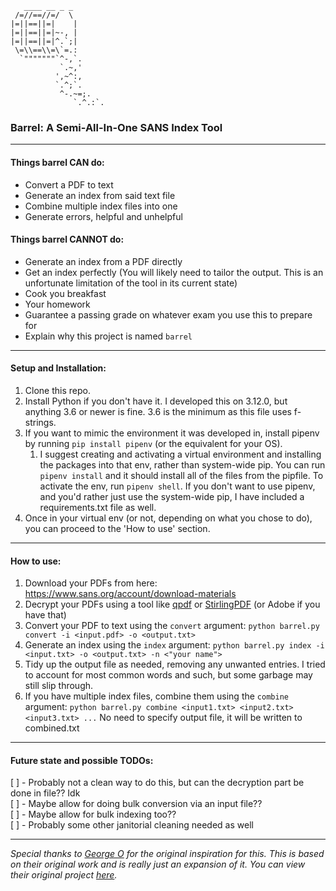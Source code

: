 ```
   ____ __ _ _
 /=//==//=/  \
|=||==||=|    |
|=||==||=|~-, |
|=||==||=|^.`;|
 \=\\==\\=\`=.:
  `"""""""`^-,`.
           `.~,'
          ',~^:,
          `.^;`.
           ^-.~=;.
              `.^.:`.
```

### Barrel: A Semi-All-In-One SANS Index Tool  
---

#### Things barrel CAN do: 
- Convert a PDF to text
- Generate an index from said text file
- Combine multiple index files into one  
- Generate errors, helpful and unhelpful

#### Things barrel CANNOT do:
- Generate an index from a PDF directly
- Get an index perfectly (You will likely need to tailor the output. This is an unfortunate limitation of the tool in its current state)
- Cook you breakfast
- Your homework  
- Guarantee a passing grade on whatever exam you use this to prepare for  
- Explain why this project is named `barrel`  
---

#### Setup and Installation:  
1. Clone this repo.
2. Install Python if you don't have it. I developed this on 3.12.0, but anything 3.6 or newer is fine. 3.6 is the minimum as this file uses f-strings.  
3. If you want to mimic the environment it was developed in, install pipenv by running `pip install pipenv` (or the equivalent for your OS).  
   1. I suggest creating and activating a virtual environment and installing the packages into that env, rather than system-wide pip. You can run `pipenv install` and it should install all of the files from the pipfile. To activate the env, run `pipenv shell`. If you don't want to use pipenv, and you'd rather just use the system-wide pip, I have included a requirements.txt file as well.
4. Once in your virtual env (or not, depending on what you chose to do), you can proceed to the 'How to use' section.
---

#### How to use:
1. Download your PDFs from here: https://www.sans.org/account/download-materials
2. Decrypt your PDFs using a tool like [qpdf](https://github.com/qpdf/qpdf) or [StirlingPDF](https://www.stirlingpdf.com/) (or Adobe if you have that)
3. Convert your PDF to text using the `convert` argument: `python barrel.py convert -i <input.pdf> -o <output.txt>`
4. Generate an index using the `index` argument: `python barrel.py index -i <input.txt> -o <output.txt> -n <"your name">`
5. Tidy up the output file as needed, removing any unwanted entries. I tried to account for most common words and such, but some garbage may still slip through.
6. If you have multiple index files, combine them using the `combine` argument: `python barrel.py combine <input1.txt> <input2.txt> <input3.txt> ...` No need to specify output file, it will be written to combined.txt  

---

#### Future state and possible TODOs:  
[ ] - Probably not a clean way to do this, but can the decryption part be done in file?? Idk  
[ ] - Maybe allow for doing bulk conversion via an input file??  
[ ] - Maybe allow for bulk indexing too??  
[ ] - Probably some other janitorial cleaning needed as well

---  

*Special thanks to [George O](https://github.com/Ge0rg3) for the original inspiration for this. This is based on their original work and is really just an expansion of it. You can view their original project [here](https://github.com/Ge0rg3/sans-index-creator).*



